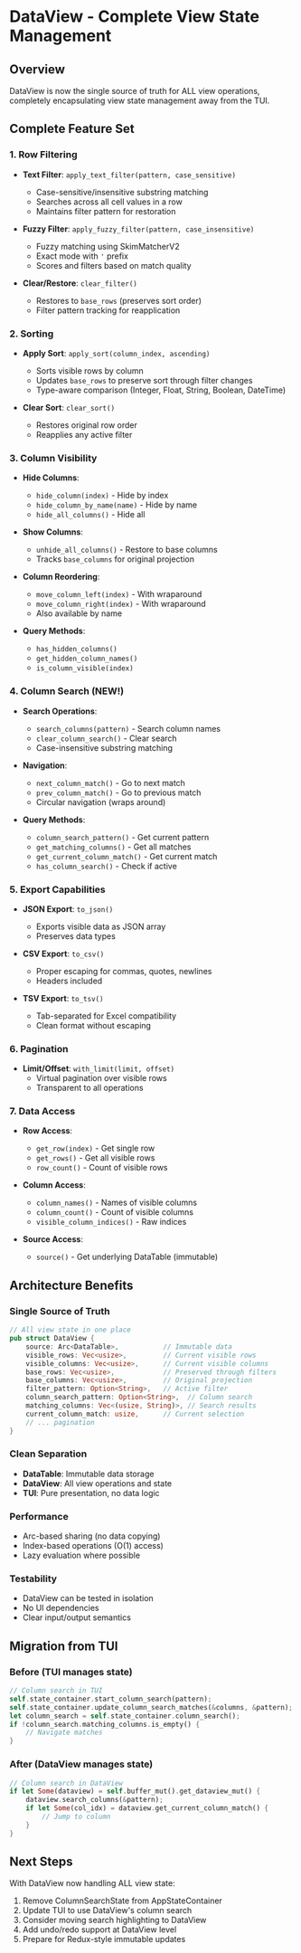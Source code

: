 # DataView - Complete View State Management

## Overview
DataView is now the single source of truth for ALL view operations, completely encapsulating view state management away from the TUI.

## Complete Feature Set

### 1. Row Filtering
- **Text Filter**: `apply_text_filter(pattern, case_sensitive)`
  - Case-sensitive/insensitive substring matching
  - Searches across all cell values in a row
  - Maintains filter pattern for restoration
  
- **Fuzzy Filter**: `apply_fuzzy_filter(pattern, case_insensitive)`
  - Fuzzy matching using SkimMatcherV2
  - Exact mode with `'` prefix
  - Scores and filters based on match quality

- **Clear/Restore**: `clear_filter()`
  - Restores to `base_rows` (preserves sort order)
  - Filter pattern tracking for reapplication

### 2. Sorting
- **Apply Sort**: `apply_sort(column_index, ascending)`
  - Sorts visible rows by column
  - Updates `base_rows` to preserve sort through filter changes
  - Type-aware comparison (Integer, Float, String, Boolean, DateTime)

- **Clear Sort**: `clear_sort()`
  - Restores original row order
  - Reapplies any active filter

### 3. Column Visibility
- **Hide Columns**: 
  - `hide_column(index)` - Hide by index
  - `hide_column_by_name(name)` - Hide by name
  - `hide_all_columns()` - Hide all

- **Show Columns**:
  - `unhide_all_columns()` - Restore to base columns
  - Tracks `base_columns` for original projection

- **Column Reordering**:
  - `move_column_left(index)` - With wraparound
  - `move_column_right(index)` - With wraparound
  - Also available by name

- **Query Methods**:
  - `has_hidden_columns()`
  - `get_hidden_column_names()`
  - `is_column_visible(index)`

### 4. Column Search (NEW!)
- **Search Operations**:
  - `search_columns(pattern)` - Search column names
  - `clear_column_search()` - Clear search
  - Case-insensitive substring matching

- **Navigation**:
  - `next_column_match()` - Go to next match
  - `prev_column_match()` - Go to previous match
  - Circular navigation (wraps around)

- **Query Methods**:
  - `column_search_pattern()` - Get current pattern
  - `get_matching_columns()` - Get all matches
  - `get_current_column_match()` - Get current match
  - `has_column_search()` - Check if active

### 5. Export Capabilities
- **JSON Export**: `to_json()`
  - Exports visible data as JSON array
  - Preserves data types

- **CSV Export**: `to_csv()`
  - Proper escaping for commas, quotes, newlines
  - Headers included

- **TSV Export**: `to_tsv()`
  - Tab-separated for Excel compatibility
  - Clean format without escaping

### 6. Pagination
- **Limit/Offset**: `with_limit(limit, offset)`
  - Virtual pagination over visible rows
  - Transparent to all operations

### 7. Data Access
- **Row Access**:
  - `get_row(index)` - Get single row
  - `get_rows()` - Get all visible rows
  - `row_count()` - Count of visible rows

- **Column Access**:
  - `column_names()` - Names of visible columns
  - `column_count()` - Count of visible columns
  - `visible_column_indices()` - Raw indices

- **Source Access**:
  - `source()` - Get underlying DataTable (immutable)

## Architecture Benefits

### Single Source of Truth
```rust
// All view state in one place
pub struct DataView {
    source: Arc<DataTable>,           // Immutable data
    visible_rows: Vec<usize>,         // Current visible rows
    visible_columns: Vec<usize>,      // Current visible columns
    base_rows: Vec<usize>,            // Preserved through filters
    base_columns: Vec<usize>,         // Original projection
    filter_pattern: Option<String>,   // Active filter
    column_search_pattern: Option<String>,  // Column search
    matching_columns: Vec<(usize, String)>, // Search results
    current_column_match: usize,      // Current selection
    // ... pagination
}
```

### Clean Separation
- **DataTable**: Immutable data storage
- **DataView**: All view operations and state
- **TUI**: Pure presentation, no data logic

### Performance
- Arc-based sharing (no data copying)
- Index-based operations (O(1) access)
- Lazy evaluation where possible

### Testability
- DataView can be tested in isolation
- No UI dependencies
- Clear input/output semantics

## Migration from TUI

### Before (TUI manages state)
```rust
// Column search in TUI
self.state_container.start_column_search(pattern);
self.state_container.update_column_search_matches(&columns, &pattern);
let column_search = self.state_container.column_search();
if !column_search.matching_columns.is_empty() {
    // Navigate matches
}
```

### After (DataView manages state)
```rust
// Column search in DataView
if let Some(dataview) = self.buffer_mut().get_dataview_mut() {
    dataview.search_columns(&pattern);
    if let Some(col_idx) = dataview.get_current_column_match() {
        // Jump to column
    }
}
```

## Next Steps
With DataView now handling ALL view state:
1. Remove ColumnSearchState from AppStateContainer
2. Update TUI to use DataView's column search
3. Consider moving search highlighting to DataView
4. Add undo/redo support at DataView level
5. Prepare for Redux-style immutable updates